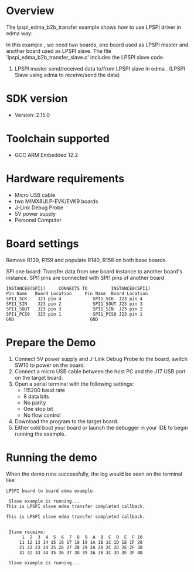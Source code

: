 Overview
========
The lpspi_edma_b2b_transfer example shows how to use LPSPI driver in edma way:

In this example , we need two boards, one board used as LPSPI master and another board used as LPSPI slave.
The file 'lpspi_edma_b2b_transfer_slave.c' includes the LPSPI slave code.

1. LPSPI master send/received data to/from LPSPI slave in edma . (LPSPI Slave using edma to receive/send the data)

SDK version
===========
- Version: 2.15.0

Toolchain supported
===================
- GCC ARM Embedded  12.2

Hardware requirements
=====================
- Micro USB cable
- two MIMX8ULP-EVK/EVK9 boards
- J-Link Debug Probe
- 5V power supply
- Personal Computer

Board settings
==============
Remove R139, R159 and populate R140, R158 on both base boards.

SPI one board:
Transfer data from one board instance to another board's instance.
SPI1 pins are connected with SPI1 pins of another board
~~~~~~~~~~~~~~~~~~~~~~~~~~~~~~~~~~~~~~~~~~~~~~~~~~~~~~
INSTANCE0(SPI1)     CONNECTS TO         INSTANCE0(SPI1)
Pin Name   Board Location     Pin Name  Board Location
SPI1_SCK    J23 pin 4            SPI1_SCK  J23 pin 4
SPI1_SIN    J23 pin 2            SPI1_SOUT J23 pin 3
SPI1_SOUT   J23 pin 3            SPI1_SIN  J23 pin 2
SPI1_PCS0   J23 pin 1            SPI1_PCS0 J23 pin 1
GND                             GND
~~~~~~~~~~~~~~~~~~~~~~~~~~~~~~~~~~~~~~~~~~~~~~~~~~~~~~

Prepare the Demo
================
1.  Connect 5V power supply and J-Link Debug Probe to the board, switch SW10 to power on the board.
2.  Connect a micro USB cable between the host PC and the J17 USB port on the target board.
3.  Open a serial terminal with the following settings:
    - 115200 baud rate
    - 8 data bits
    - No parity
    - One stop bit
    - No flow control
4.  Download the program to the target board.
5.  Either cold boot your board or launch the debugger in your IDE to begin running the example.

Running the demo
================
When the demo runs successfully, the log would be seen on the terminal like:

~~~~~~~~~~~~~~~~~~~~~~~~~~~~~~~~~~~~~~~~~~~~~~~~~~~~~~~~~~~~~~~~~~~~~~~~~~~~~~~~~~~~
LPSPI board to board edma example.

 Slave example is running...
This is LPSPI slave edma transfer completed callback. 

This is LPSPI slave edma transfer completed callback. 


 Slave receive:
      1  2  3  4  5  6  7  8  9  A  B  C  D  E  F 10
     11 12 13 14 15 16 17 18 19 1A 1B 1C 1D 1E 1F 20
     21 22 23 24 25 26 27 28 29 2A 2B 2C 2D 2E 2F 30
     31 32 33 34 35 36 37 38 39 3A 3B 3C 3D 3E 3F 40

 Slave example is running...
~~~~~~~~~~~~~~~~~~~~~~~~~~~~~~~~~~~~~~~~~~~~~~~~~~~~~~~~~~~~~~~~~~~~~~~~~~~~~~~~~~~~~
